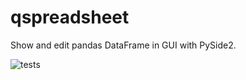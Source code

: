 # qspreadsheet

Show and edit pandas DataFrame in GUI with PySide2.

![tests](https://github.com/stanislavsabev/qspreadsheet/actions/workflows/tests.yaml/badge.svg)
